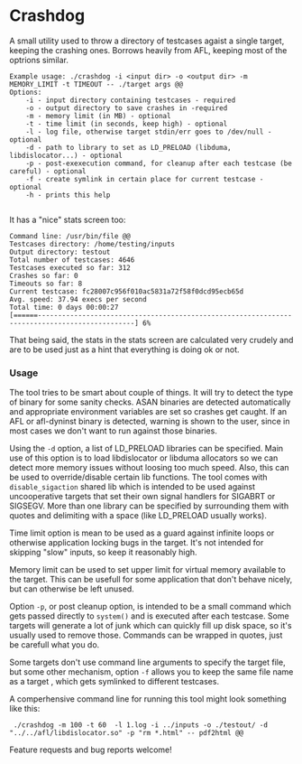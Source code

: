 # Crashdog
A small utility used to throw a directory of testcases agaist a single target, keeping the crashing ones. 
Borrows heavily from AFL, keeping most of the optrions similar. 

```
Example usage: ./crashdog -i <input dir> -o <output dir> -m MEMORY_LIMIT -t TIMEOUT -- ./target args @@
Options:
	-i - input directory containing testcases - required
	-o - output directory to save crashes in -required
	-m - memory limit (in MB) - optional
	-t - time limit (in seconds, keep high) - optional 
	-l - log file, otherwise target stdin/err goes to /dev/null - optional
	-d - path to library to set as LD_PRELOAD (libduma, libdislocator...) - optional
	-p - post-exexecution command, for cleanup after each testcase (be careful) - optional
	-f - create symlink in certain place for current testcase - optional
	-h - prints this help


```

It has a "nice" stats screen too:

```
Command line: /usr/bin/file @@ 
Testcases directory: /home/testing/inputs
Output directory: testout
Total number of testcases: 4646
Testcases executed so far: 312
Crashes so far: 0
Timeouts so far: 8
Current testcase: fc28007c956f010ac5831a72f58f0dcd95ecb65d
Avg. speed: 37.94 execs per second
Total time: 0 days 00:00:27
[======----------------------------------------------------------------------------------------------] 6%
```

That being said, the stats in the stats screen are calculated very crudely and are to be used just as a hint that everything
is doing ok or not.

### Usage

The tool tries to be smart about couple of things. It will try to detect the type of binary for some sanity checks.
ASAN binaries are detected automatically and appropriate environment variables are set so crashes get caught. If an 
AFL or afl-dyninst binary is detected, warning is shown to the user, since in most cases we don't want to run against
those binaries. 

Using the `-d` option, a list of LD_PRELOAD libraries can be specified. Main use of this option is to load libdislocator
or libduma allocators so we can detect more memory issues without loosing too much speed. Also, this can be used
to override/disable certain lib functions. The tool comes with `disable_sigaction` shared lib which is intended to
be used against uncooperative targets that set their own signal handlers for SIGABRT or SIGSEGV.
More than one library can be specified by surrounding them with quotes and delimiting with a space (like LD_PRELOAD  usually works).

Time limit option is mean to be used as a guard against infinite loops or otherwise application locking bugs in the target.
It's not intended for skipping "slow" inputs, so keep it reasonably high. 

Memory limit can be used to set upper limit for virtual memory available to the target. This can be usefull for some application
that don't behave nicely, but can otherwise be left unused. 

Option `-p`, or post cleanup option, is intended to be a small command which gets passed directly to `system()` and is executed after each
testcase. Some targets will generate a lot of junk which can quickly fill up disk space, so it's usually used to remove those. Commands
can be wrapped in quotes, just be carefull what you do. 

Some targets don't use command line arguments to specify the target file, but some other mechanism, option `-f` allows you to keep the same
file name as a target , which gets symlinked to different testcases. 

A comperhensive command line for running this tool might look something like this:

```
 ./crashdog -m 100 -t 60  -l 1.log -i ../inputs -o ./testout/ -d "../../afl/libdislocator.so" -p "rm *.html" -- pdf2html @@
``` 



Feature requests and bug reports welcome!